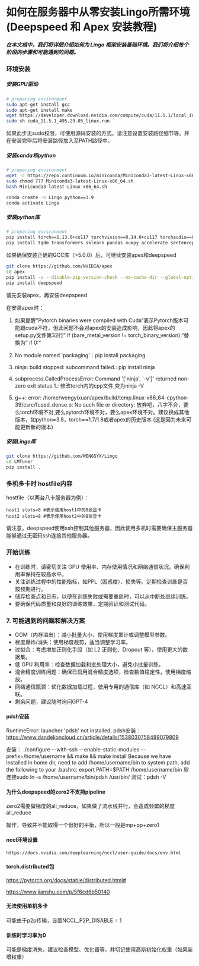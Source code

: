 # 如何在服务器中从零安装Lingo所需环境 (Deepspeed 和 Apex 安装教程)

***在本文档中，我们将详细介绍如何为 Lingo 框架安装基础环境。我们将介绍每个阶段的步骤和可能遇到的问题。***



### 环境安装

##### 安装GPU驱动

```bash
# preparing environment
sudo apt-get install gcc
sudo apt-get install make
wget https://developer.download.nvidia.com/compute/cuda/11.5.1/local_installers/cuda_11.5.1_495.29.05_linux.run
sudo sh cuda_11.5.1_495.29.05_linux.run
```
如果此步无sudo权限，可使用源码安装的方式。请注意设置安装路径细节等。并在安装完毕后将安装路径加入至PATH路径中。
##### 安装conda和python

```bash
# preparing environment
wget -c https://repo.continuum.io/miniconda/Miniconda3-latest-Linux-x86_64.sh
sudo chmod 777 Miniconda3-latest-Linux-x86_64.sh 
bash Miniconda3-latest-Linux-x86_64.sh

conda create -n Lingo python==3.9
conda activate Lingo
```

##### 安装python库

```bash
# preparing environment
pip install torch==1.13.0+cu117 torchvision==0.14.0+cu117 torchaudio==0.13.0 --extra-index-url https://download.pytorch.org/whl/cu117
pip install tqdm transformers sklearn pandas numpy accelerate sentencepiece wandb SwissArmyTransformer jieba rouge_chinese datasets
```

如果确保安装正确的GCC库（>5.0.0）后，可继续安装apex和deepspeed
```bash
git clone https://github.com/NVIDIA/apex
cd apex
pip install -v --disable-pip-version-check --no-cache-dir --global-option="--cpp_ext" --global-option="--cuda_ext" ./
pip install deepspeed
```
请先安装apex，再安装deepspeed

在安装apex时：

1. 如果提醒"Pytorch binaries were compiled with Cuda“表示Pytorch版本可能跟cuda不符，但此问题不会对apex的安装造成影响，因此将apex的setup.py文件第32行”    if (bare_metal_version != torch_binary_version):“替换为”    if 0:“

2. No module named 'packaging'：pip install packaging

3. ninja: build stopped: subcommand failed.: pip install ninja

4. subprocess.CalledProcessError: Command '['ninja', '-v']' returned non-zero exit status 1.: 修改torch内的cpp文件,变为ninja -V

5. g++: error: /home/wengyixuan/apex/build/temp.linux-x86_64-cpython-39/csrc/fused_dense.o: No such file or directory: 放弃吧，八字不合，要么torch环境不对,要么pytorch环境不对，要么apex环境不对。建议换成其他版本，如python=3.8，torch==1.7/1.8或者apex的历史版本 (这是因为未来可能更新新的版本)

##### 安装Lingo库
```bash
git clone https://github.com/WENGSYX/Lingo
cd LMTuner
pip install .
```

### 多机多卡时 hostfile内容


hostfile（以两台八卡服务器为例）：
```
host1 slots=8 #表示使用host1中的8张显卡
host2 slots=8 #表示使用host2中的8张显卡
```
请注意，deepspeed使用ssh控制其他服务器，因此使用多机时需要确保主服务器能够通过无密码ssh连接其他服务器。


### 开始训练 
- 在训练时，请密切关注 GPU 使用率、内存使用情况和网络通信状况。确保利用率保持在较高水平。
- 关注训练过程中的性能指标，如PPL（困惑度）、损失等。定期检查训练是否按预期进行。
- 储存检查点和日志，以便在训练失败或需要重启时，可以从中断处继续训练。
- 要确保代码质量和良好的训练效果，定期验证和测试代码。


### 7. 可能遇到的问题和解决方案
- OOM（内存溢出）：减小批量大小、使用梯度累计或调整模型参数。
- 梯度爆炸/消失：使用梯度裁剪，适当调整学习率。
- 过拟合：考虑增加正则化手段（如 L2 正则化、Dropout 等），使用更大的数据集。
- 低 GPU 利用率：检查数据加载和批处理大小，避免小批量训练。
- 混合精度训练问题：确保已启用混合精度选项，检查数值稳定性，使用梯度缩放。
- 网络通信瓶颈：优化数据加载过程，使用专用的通信库（如 NCCL）和高速互联。
- 剩余问题，建议随时询问GPT-4

#### pdsh安装	
RuntimeError: launcher 'pdsh' not installed.
pdsh安装：https://www.dandelioncloud.cn/article/details/1538030758489079809

安装：
./configure –-with-ssh –-enable-static-modules –-prefix=/home/username && make && make install
Because we have installed in home dir, need to add /home/username/bin to system path,
add the following to your .bashrc: export PATH=$PATH:/home/username/bin
软连接sudo ln -s /home/username/bin/pdsh /usr/bin/
测试：pdsh -V

#### 为什么deepspeed的zero2不支持pipeline

zero2需要做梯度的all_reduce，如果做了流水线并行，会造成频繁的梯度all_reduce

操作，导致并不能取得一个很好的平衡，所以一般是mp+pp+zero1

#### nccl环境设置
	https://docs.nvidia.com/deeplearning/nccl/user-guide/docs/env.html

#### torch.distributed包
https://pytorch.org/docs/stable/distributed.html#

https://www.jianshu.com/p/5f6cd6b50140

#### 无法使用单机多卡
可能由于p2p传输，设置NCCL_P2P_DISABLE = 1


#### 训练时学习率为0
可能是梯度消失，建议检查模型、优化器等，并切记使用高斯初始化权重（如果新增权重）


